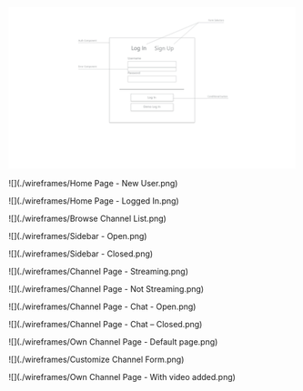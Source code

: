 ![](./wireframes/Auth.png)

![](./wireframes/Home Page - New User.png)

![](./wireframes/Home Page - Logged In.png)

![](./wireframes/Browse Channel List.png)

![](./wireframes/Sidebar - Open.png)

![](./wireframes/Sidebar - Closed.png)

![](./wireframes/Channel Page - Streaming.png)

![](./wireframes/Channel Page - Not Streaming.png)

![](./wireframes/Channel Page - Chat - Open.png)

![](./wireframes/Channel Page - Chat – Closed.png)

![](./wireframes/Own Channel Page - Default page.png)

![](./wireframes/Customize Channel Form.png)

![](./wireframes/Own Channel Page - With video added.png)
